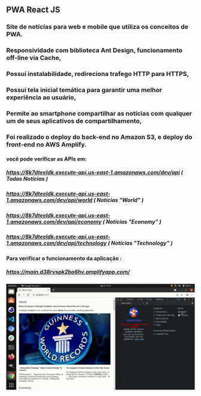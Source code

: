 ## PWA React JS 
### Site de notícías para web e mobile que utiliza os conceitos de PWA.
### Responsividade com biblioteca Ant Design, funcionamento off-line via Cache,
### Possuí instalabilidade, redireciona trafego HTTP para HTTPS,
### Possui tela inicial temática para garantir uma melhor experiência ao usuário,
### Permite ao smartphone compartilhar as notícias com qualquer um de seus aplicativos de compartilhamento,
### Foi realizado o deploy do back-end no __Amazon S3__, e deploy do front-end no __AWS Amplify__.

#### você pode verificar as APIs em:
##### https://8k7dteeldk.execute-api.us-east-1.amazonaws.com/dev/api  ( Todas Notícias )
##### https://8k7dteeldk.execute-api.us-east-1.amazonaws.com/dev/api/world ( Notícias "World" )
##### https://8k7dteeldk.execute-api.us-east-1.amazonaws.com/dev/api/economy ( Notícias "Economy" )
##### https://8k7dteeldk.execute-api.us-east-1.amazonaws.com/dev/api/technology ( Notícias "Technology" )

####  Para verificar o funcionamento da aplicação :
##### https://main.d38rvspk2bo6hv.amplifyapp.com/

![](/pwa.gif)

